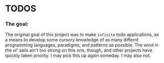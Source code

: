 # TODOS

### The goal:

 The original goal of this project was to make `infinite` todo applications, as a means to develop some cursory knowledge of as many differnt programming languages, paradigms, and patterns as possible. The wind in the ol' sails ain't too strong on this one, though, and other projects have quickly taken priority. I may pick this up again someday. I may also not.
